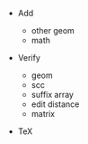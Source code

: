 * Add
    - other geom
    - math

* Verify
    - geom
    - scc
    - suffix array
    - edit distance
    - matrix

* TeX

